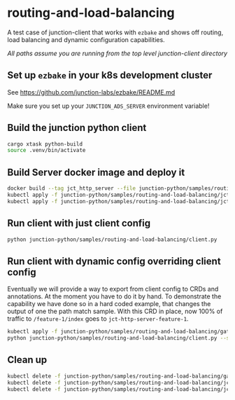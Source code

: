 # routing-and-load-balancing

A test case of junction-client that works with `ezbake` and shows off routing, load balancing and
dynamic configuration capabilities.

*All paths assume you are running from the top level junction-client directory*

## Set up `ezbake` in your k8s development cluster
See https://github.com/junction-labs/ezbake/README.md

Make sure you set up your `JUNCTION_ADS_SERVER` environment variable!

## Build the junction python client
```bash
cargo xtask python-build
source .venv/bin/activate
```

## Build Server docker image and deploy it
```bash
docker build --tag jct_http_server --file junction-python/samples/routing-and-load-balancing/Dockerfile-server --load .
kubectl apply -f junction-python/samples/routing-and-load-balancing/jct_http_server.yml 
kubectl apply -f junction-python/samples/routing-and-load-balancing/jct_http_server_feature_1.yml 
```

## Run client with just client config

```bash
python junction-python/samples/routing-and-load-balancing/client.py
```

## Run client with dynamic config overriding client config

Eventually we will provide a way to export from client config to CRDs and annotations. At the moment
you have to do it by hand. To demonstrate the capability we have done so in a hard coded example,
that changes the output of one the path match sample. With this CRD in place, now 100% of traffic to
`/feature-1/index` goes to `jct-http-server-feature-1`.

```bash
kubectl apply -f junction-python/samples/routing-and-load-balancing/gateway.yml
python junction-python/samples/routing-and-load-balancing/client.py --sample path_match_sample
```

## Clean up
```bash
kubectl delete -f junction-python/samples/routing-and-load-balancing/gateway.yml
kubectl delete -f junction-python/samples/routing-and-load-balancing/jct_http_server.yml 
kubectl delete -f junction-python/samples/routing-and-load-balancing/jct_http_server_feature_1.yml 
```
